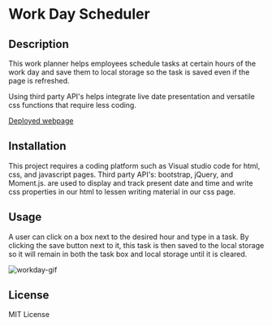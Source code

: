 # Work Day Scheduler

## Description 

This work planner helps employees schedule tasks at certain hours of the work day and save them to local storage so the task is saved even if the page is refreshed. 

Using third party API's helps integrate live date presentation and versatile css functions that require less coding. 

[Deployed webpage](https://marikokaku.github.io/work-day-scheduler/)

## Installation 

This project requires a coding platform such as Visual studio code for html, css, and javascript pages. Third party API's: bootstrap, jQuery, and Moment.js. are used to display and track present date and time and write css properties in our html to lessen writing material in our css page. 


## Usage

A user can click on a box next to the desired hour and type in a task. By clicking the save button next to it, this task is then saved to the local storage so it will remain in both the task box and local storage until it is cleared. 

![workday-gif](./gif/workday.gif)

## License

MIT License